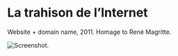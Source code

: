 # La trahison de l’Internet

Website + domain name, 2011. Homage to René Magritte.

![Screenshot.](https://netplasticism.com/images/screenshot-1024x768-15.jpg)
